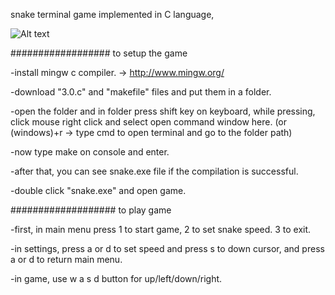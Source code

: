 snake terminal game
implemented in C language,

 ![Alt text](https://github.com/Stormcun/snake_c/blob/master/data/yilan-oyunu-terminal.png?raw=true)


##################
to setup the game

-install mingw c compiler. -> http://www.mingw.org/

-download "3.0.c" and "makefile" files and put them in a folder.

-open the folder and in folder press shift key on keyboard, while pressing,
	click mouse right click and select open command window here.
	(or (windows)+r -> type cmd to open terminal and  go to the folder path)

-now type make on console and enter.

-after that, you can see snake.exe file if the compilation is successful.

-double click "snake.exe" and open game.

###################
to play game

-first, in main menu press 1 to start game, 2 to set snake speed. 3 to exit.

-in settings, press a or d to set speed and press s to down cursor,
	and press a or d to return main menu.
	
-in game, use w a s d button for up/left/down/right.

